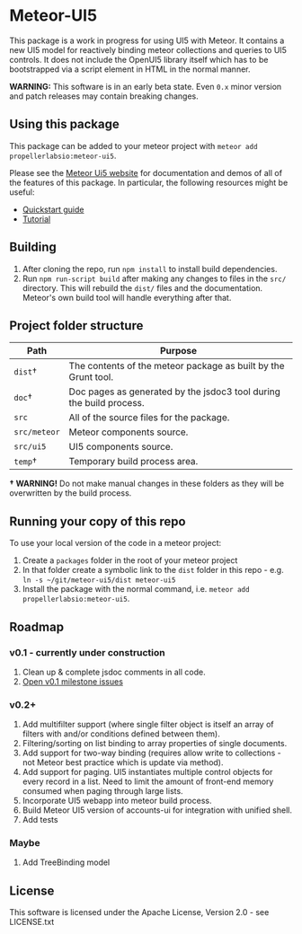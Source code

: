 # Meteor-UI5
This package is a work in progress for using UI5 with Meteor.  It contains
a new UI5 model for reactively binding meteor collections and queries to
UI5 controls.  It does not include the OpenUI5 library itself which has to be bootstrapped via a script element in HTML in the normal manner.

**WARNING:** This software is in an early beta state. Even `0.x` minor version and patch releases may contain breaking changes.

## Using this package
This package can be added to your meteor project with `meteor add propellerlabsio:meteor-ui5`.

Please see the [Meteor Ui5 website](http://meteor-ui5.propellerlabs.io) for documentation and demos of all of the features of this package. In particular, the following resources might be useful:
* [Quickstart guide](http://meteor-ui5.propellerlabs.io/#/docs/quickstart)
* [Tutorial](http://meteor-ui5.propellerlabs.io/#/tutorial)

## Building
1. After cloning the repo, run `npm install` to install build dependencies.
1. Run `npm run-script build` after making any changes to files in the `src/` directory. This will rebuild the `dist/` files and the documentation.  Meteor's own build tool will handle everything after that.

## Project folder structure
| Path | Purpose |
| ---- | ------- |
| `dist`† | The contents of the meteor package as built by the Grunt tool.   |
| `doc`† | Doc pages as generated by the jsdoc3 tool during the build process. |
| `src` | All of the source files for the package. |
| `src/meteor` | Meteor components source. |
| `src/ui5` | UI5 components source. |
| `temp`† | Temporary build process area. |
 **† WARNING!** Do not make manual changes in these folders as they will be overwritten by the build process.

## Running your copy of this repo
To use your local version of the code in a meteor project:
1. Create a `packages` folder in the root of your meteor project
1. In that folder create a symbolic link to the `dist` folder in this repo - e.g. `ln -s ~/git/meteor-ui5/dist meteor-ui5`
1. Install the package with the normal command, i.e. `meteor add propellerlabsio:meteor-ui5`.

## Roadmap

### v0.1 - currently under construction

1. Clean up & complete jsdoc comments in all code.
1. [Open v0.1 milestone issues](https://github.com/propellerlabsio/meteor-ui5/issues?q=is%3Aopen+is%3Aissue+milestone%3Av0.1)

### v0.2+

1. Add multifilter support (where single filter object is itself an array of filters with and/or conditions defined between them).
1. Filtering/sorting on list binding to array properties of single documents.
1. Add support for two-way binding (requires allow write to collections - not Meteor best practice which is update via method).
1. Add support for paging.  UI5 instantiates multiple control objects for every record in a list.  Need to limit the amount of front-end memory consumed when paging through large lists.
1. Incorporate UI5 webapp into meteor build process.
1. Build Meteor UI5 version of accounts-ui for integration with unified shell.
1. Add tests

### Maybe

1. Add TreeBinding model

## License
This software is licensed under the Apache License, Version 2.0 - see LICENSE.txt

